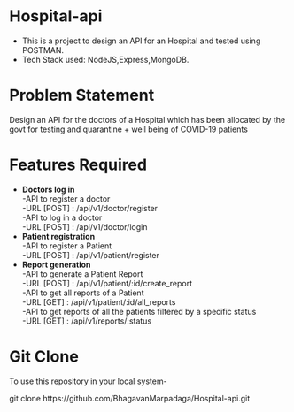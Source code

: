 <h1>Hospital-api</h1>
    <ul>
        <li>This is a project to design an API for an Hospital and tested using POSTMAN.</li>
        <li>Tech Stack used: NodeJS,Express,MongoDB.</li>
    </ul>
<h1>Problem Statement</h1>
    <p>Design an API for the doctors of a Hospital which has been allocated by the govt for testing and quarantine +
        well being of COVID-19 patients</p>
    <h1>Features Required</h1>
    <ul>
        <li><b>Doctors log in</b></li>
        -API to register a doctor</br>
        -URL [POST] : /api/v1/doctor/register</br>
        -API to log in a doctor</br>
        -URL [POST] : /api/v1/doctor/login</br>
        <li><b>Patient registration</b></li>
        -API to register a Patient</br>
        -URL [POST] : /api/v1/patient/register</br>
        <li><b>Report generation</b></li>
        -API to generate a Patient Report</br>
        -URL [POST] : /api/v1/patient/:id/create_report</br>
        -API to get all reports of a Patient</br>
        -URL [GET] : /api/v1/patient/:id/all_reports</br>
        -API to get reports of all the patients filtered by a specific status</br>
        -URL [GET] : /api/v1/reports/:status</br>
    </ul>
    <h1>Git Clone</h1>
    <p>To use this repository in your local system-</p>
    <p>git clone https://github.com/BhagavanMarpadaga/Hospital-api.git</p>

